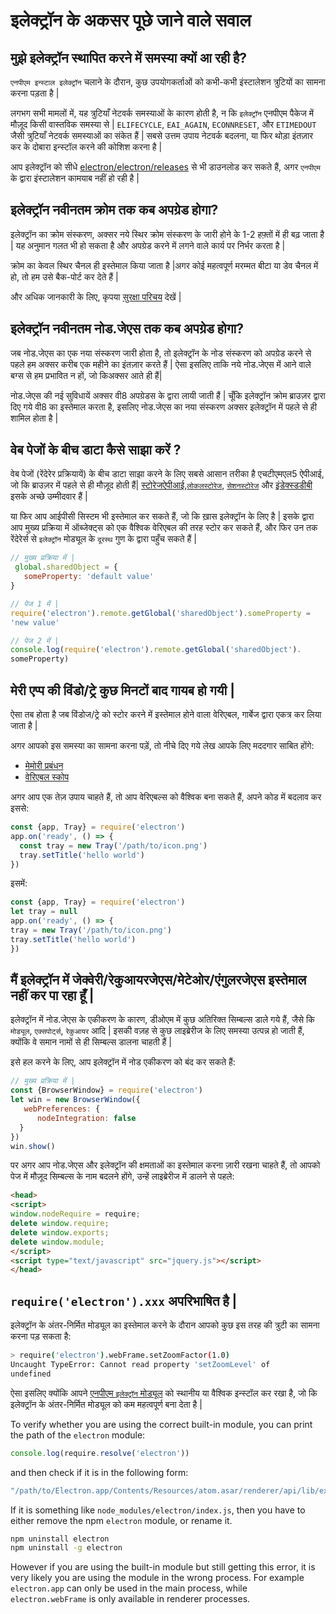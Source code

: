 # इलेक्ट्रॉन के अकसर पूछे जाने वाले सवाल

## मुझे इलेक्ट्रॉन स्थापित करने में समस्या क्यों आ रही है?

`एनपीएम इन्स्टाल इलेक्ट्रॉन` चलाने के दौरान, कुछ उपयोगकर्ताओं को कभी-कभी इंस्टालेशन त्रुटियों का सामना करना पड़ता है |

लगभग सभी मामलों में, यह त्रुटियाँ नेटवर्क समस्याओं के कारण होती है, न कि `इलेक्ट्रॉन` एनपीएम पैकेज में मौज़ूद किसी वास्तविक समस्या से | `ELIFECYCLE`, `EAI_AGAIN`, `ECONNRESET`, और `ETIMEDOUT` जैसी त्रुटियाँ नेटवर्क समस्याओं का संकेत हैं | सबसे उत्तम उपाय नेटवर्क बदलना, या फिर थोड़ा इंतज़ार कर के दोबारा इन्स्टॉल करने की कोशिश करना है |

आप इलेक्ट्रॉन को सीधे [electron/electron/releases](https://github.com/electron/electron/releases) से भी डाउनलोड कर सकते हैं, अगर `एनपीएम` के द्वारा इंस्टालेशन कामयाब नहीं हो रही है |

## इलेक्ट्रॉन नवीनतम क्रोम तक कब अपग्रेड होगा?

इलेक्ट्रॉन का क्रोम संस्करण, अक्सर नये स्थिर क्रोम संस्करण के जारी होने के 1-2 हफ़्तों में ही बढ़ जाता है | यह अनुमान गलत भी हो सकता है और अपग्रेड करने में लगने वाले कार्य पर निर्भर करता है |

क्रोम का केवल स्थिर चैनल ही इस्तेमाल किया जाता है |अगर कोई महत्वपूर्ण मरम्मत बीटा या डेव चैनल में हो, तो हम उसे बैक-पोर्ट कर देते हैं |

और अधिक जानकारी के लिए, कृपया [सुरक्षा परिचय](tutorial/security.md) देखें |

## इलेक्ट्रॉन नवीनतम नोड.जेएस तक कब अपग्रेड होगा?

जब नोड.जेएस का एक नया संस्करण जारी होता है, तो इलेक्ट्रॉन के नोड संस्करण को अपग्रेड करने से पहले हम अक्सर करीब एक महीने का इंतज़ार करते हैं | ऐसा इसलिए ताकि नये नोड.जेएस में आने वाले बग्स से हम प्रभावित न हों, जो किअक्सर आते ही हैं|

नोड.जेएस की नई सुविधायें अक्सर वी8 अपग्रेडस के द्वारा लायी जाती हैं | चूँकि इलेक्ट्रॉन क्रोम ब्राउज़र द्वारा दिए गये वी8 का इस्तेमाल करता है, इसलिए नोड.जेएस का नया संस्करण अक्सर इलेक्ट्रॉन में पहले से ही शामिल होता है |

## वेब पेजों के बीच डाटा कैसे साझा करें ?

वेब पेजों (रेंदेरेर प्रक्रियायें) के बीच डाटा साझा करने के लिए सबसे आसान तरीका है एचटीएमएल5 ऐपीआई, जो कि ब्राउज़र में पहले से ही मौज़ूद होती हैं| [स्टोरेजऐपीआई](https://developer.mozilla.org/en-US/docs/Web/API/Storage),[`लोकलस्टोरेज`](https://developer.mozilla.org/en-US/docs/Web/API/Window/localStorage), [`सेशनस्टोरेज`](https://developer.mozilla.org/en-US/docs/Web/API/Window/sessionStorage) और [इंडेक्स्डडीबी](https://developer.mozilla.org/en-US/docs/Web/API/IndexedDB_API) इसके अच्छे उम्मीदवार हैं |

या फिर आप आईपीसी सिस्टम भी इस्तेमाल कर सकते हैं, जो कि ख़ास इलेक्ट्रॉन के लिए है | इसके द्वारा आप मुख्य प्रक्रिया में ऑब्जेक्ट्स को एक वैश्विक वेरिएबल की तरह स्टोर कर सकते हैं, और फिर उन तक रेंदेरेर्स से `इलेक्ट्रॉन` मोड्यूल के `दूरस्थ` गुण के द्वारा पहुँच सकते हैं |

```javascript
// मुख्य प्रक्रिया में |
 global.sharedObject = {
   someProperty: 'default value' 
}
```

```javascript
// पेज 1 में |
require('electron').remote.getGlobal('sharedObject').someProperty =
'new value'
```

```javascript
// पेज 2 में |
console.log(require('electron').remote.getGlobal('sharedObject').
someProperty)
```

## मेरी एप्प की विंडो/ट्रे कुछ मिनटों बाद गायब हो गयी |

ऐसा तब होता है जब विंडोज/ट्रे को स्टोर करने में इस्तेमाल होने वाला वेरिएबल, गार्बेज द्वारा एकत्र कर लिया जाता है |

अगर आपको इस समस्या का सामना करना पड़ें, तो नीचे दिए गये लेख आपके लिए मददगार साबित होंगे:

* [मेमोरी प्रबंधन](https://developer.mozilla.org/en-US/docs/Web/JavaScript/Memory_Management)
* [वेरिएबल स्कोप](https://msdn.microsoft.com/library/bzt2dkta(v=vs.94).aspx)

अगर आप एक तेज़ उपाय चाहते हैं, तो आप वेरिएबल्स को वैश्विक बना सकते हैं, अपने कोड में बदलाव कर इससे:

```javascript
const {app, Tray} = require('electron')
app.on('ready', () => {
  const tray = new Tray('/path/to/icon.png')
  tray.setTitle('hello world') 
})
```

इसमें:

```javascript
const {app, Tray} = require('electron') 
let tray = null 
app.on('ready', () => {   
tray = new Tray('/path/to/icon.png')  
tray.setTitle('hello world') 
})
```

## मैं इलेक्ट्रॉन में जेक्वेरी/रेकुआयरजेएस/मेटेओर/एंगुलरजेएस इस्तेमाल नहीं कर पा रहा हूँ |

इलेक्ट्रॉन में नोड.जेएस के एकीकरण के कारण, डीओएम में कुछ अतिरिक्त सिम्बल्स डाले गये हैं, जैसे कि `मोड्यूल`, `एक्सपोर्ट्स`, `रेकुआयर` आदि | इसकी वज़ह से कुछ लाइब्रेरीज के लिए समस्या उत्पन्न हो जाती हैं, क्योंकि वे समान नामों से ही सिम्बल्स डालना चाहती हैं |

इसे हल करने के लिए, आप इलेक्ट्रॉन में नोड एकीकरण को बंद कर सकते हैं:

```javascript
// मुख्य प्रक्रिया में | 
const {BrowserWindow} = require('electron') 
let win = new BrowserWindow({
   webPreferences: {     
      nodeIntegration: false   
  } 
}) 
win.show()
```

पर अगर आप नोड.जेएस और इलेक्ट्रॉन की क्षमताओं का इस्तेमाल करना ज़ारी रखना चाहते हैं, तो आपको पेज में मौज़ूद सिम्बल्स के नाम बदलने होंगे, उन्हें लाइब्रेरीज में डालने से पहले:

```html
<head>
<script>
window.nodeRequire = require;
delete window.require;
delete window.exports;
delete window.module;
</script>
<script type="text/javascript" src="jquery.js"></script>
</head>
```

## `require('electron').xxx` अपरिभाषित है |

इलेक्ट्रॉन के अंतर-निर्मित मोड्यूल का इस्तेमाल करने के दौरान आपको कुछ इस तरह की त्रुटी का सामना करना पड़ सकता है:

```sh
> require('electron').webFrame.setZoomFactor(1.0)
Uncaught TypeError: Cannot read property 'setZoomLevel' of
undefined
```

ऐसा इसलिए क्योंकि आपने [एनपीएम `इलेक्ट्रॉन` मोड्यूल](https://www.npmjs.com/package/electron) को स्थानीय या वैश्विक इन्स्टॉल कर रखा है, जो कि इलेक्ट्रॉन के अंतर-निर्मित मोड्यूल को कम महत्वपूर्ण बना देता है |

To verify whether you are using the correct built-in module, you can print the path of the `electron` module:

```javascript
console.log(require.resolve('electron'))
```

and then check if it is in the following form:

```sh
"/path/to/Electron.app/Contents/Resources/atom.asar/renderer/api/lib/exports/electron.js"
```

If it is something like `node_modules/electron/index.js`, then you have to either remove the npm `electron` module, or rename it.

```sh
npm uninstall electron
npm uninstall -g electron
```

However if you are using the built-in module but still getting this error, it is very likely you are using the module in the wrong process. For example `electron.app` can only be used in the main process, while `electron.webFrame` is only available in renderer processes.